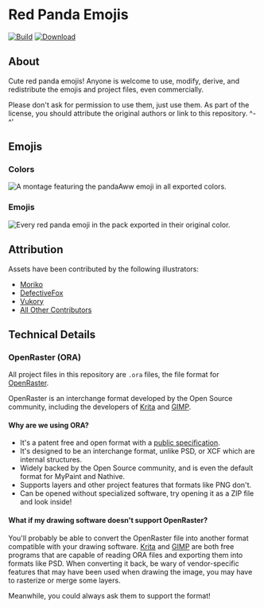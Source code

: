 # Red Panda Emojis

[![Build](https://gitlab.com/SethFalco/red-panda-emojis/badges/main/pipeline.svg)](https://gitlab.com/SethFalco/red-panda-emojis/commits/main) [![Download](https://img.shields.io/badge/download-emojis-blue)](https://gitlab.com/SethFalco/red-panda-emojis/-/jobs/artifacts/main/download?job=build)

## About

Cute red panda emojis! Anyone is welcome to use, modify, derive, and redistribute the emojis and project files, even commercially.

Please don't ask for permission to use them, just use them. As part of the license, you should attribute the original authors or link to this repository. ^-^'

## Emojis

### Colors

![A montage featuring the pandaAww emoji in all exported colors.](https://gitlab.com/SethFalco/red-panda-emojis/-/jobs/artifacts/main/raw/build/montages/colors.png?job=build)

### Emojis

![Every red panda emoji in the pack exported in their original color.](https://gitlab.com/SethFalco/red-panda-emojis/-/jobs/artifacts/main/raw/build/montages/emojis.png?job=build)

## Attribution

Assets have been contributed by the following illustrators:

* [Moriko](https://morikomasuyoart.artstation.com)
* [DefectiveFox](https://defectivefox.com)
* [Vukory](https://vukory.art)
* [All Other Contributors](https://gitlab.com/SethFalco/red-panda-emojis/-/graphs/main)

## Technical Details

### OpenRaster (ORA)

All project files in this repository are `.ora` files, the file format for [OpenRaster](https://wikipedia.org/wiki/OpenRaster).

OpenRaster is an interchange format developed by the Open Source community, including the developers of [Krita](https://krita.org) and [GIMP](https://www.gimp.org).

#### Why are we using ORA?

* It's a patent free and open format with a [public specification](https://www.freedesktop.org/wiki/Specifications/OpenRaster/).
* It's designed to be an interchange format, unlike PSD, or XCF which are internal structures.
* Widely backed by the Open Source community, and is even the default format for MyPaint and Nathive.
* Supports layers and other project features that formats like PNG don't.
* Can be opened without specialized software, try opening it as a ZIP
file and look inside!

#### What if my drawing software doesn't support OpenRaster?

You'll probably be able to convert the OpenRaster file into another format compatible with your drawing software. [Krita](https://krita.org) and [GIMP](https://www.gimp.org) are both free programs that are capable of reading ORA files and exporting them into formats like PSD. When converting it back, be wary of vendor-specific features that may have been used when drawing the image, you may have to rasterize or merge some layers.

Meanwhile, you could always ask them to support the format!
